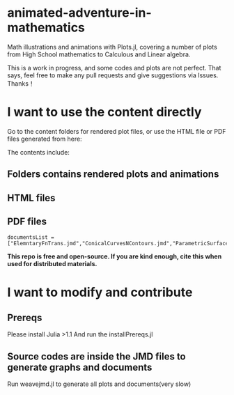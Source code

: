 # animated-adventure-in-mathematics
Math illustrations and animations with Plots.jl, covering a number of plots from High School mathematics to Calculous and Linear algebra.

This is a work in progress, and some codes and plots are not perfect. That says, feel free to make any pull requests and give suggestions via Issues. Thanks！


# I want to use the content directly
Go to the content folders for rendered plot files, or use the HTML file or PDF files generated from here:

The contents include:


## Folders contains rendered plots and animations
## HTML files


## PDF files

```
documentsList = ["ElemntaryFnTrans.jmd","ConicalCurvesNContours.jmd","ParametricSurfaces.jmd"]
```
**This repo is free and open-source. If you are kind enough, cite this when used for distributed materials.**


# I want to modify and contribute
## Prereqs
Please install Julia >1.1
And run the installPrereqs.jl
## Source codes are inside the JMD files to generate graphs and documents
Run weavejmd.jl to generate all plots and documents(very slow)



